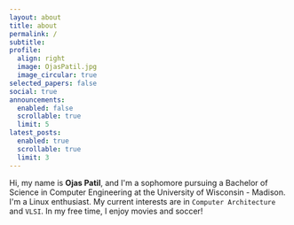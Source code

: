 ```yaml
---
layout: about
title: about
permalink: /
subtitle: 
profile:
  align: right
  image: OjasPatil.jpg
  image_circular: true
selected_papers: false
social: true
announcements:
  enabled: false
  scrollable: true
  limit: 5
latest_posts:
  enabled: true
  scrollable: true
  limit: 3
---
```


Hi, my name is **Ojas Patil**, and I'm a sophomore pursuing a Bachelor of Science in Computer Engineering at the University of Wisconsin - Madison. I'm a Linux enthusiast. My current interests are in `Computer Architecture` and `VLSI`. In my free time, I enjoy movies and soccer!

<!-- Write your biography here. Tell the world about yourself. Link to your favorite [subreddit](http://reddit.com). You can put a picture in, too. The code is already in, just name your picture `prof_pic.jpg` and put it in the `img/` folder.

Put your address / P.O. box / other info right below your picture. You can also disable any of these elements by editing `profile` property of the YAML header of your `_pages/about.md`. Edit `_bibliography/papers.bib` and Jekyll will render your [publications page](/al-folio/publications/) automatically.

Link to your social media connections, too. This theme is set up to use [Font Awesome icons](https://fontawesome.com/) and [Academicons](https://jpswalsh.github.io/academicons/), like the ones below. Add your Facebook, Twitter, LinkedIn, Google Scholar, or just disable all of them. -->
